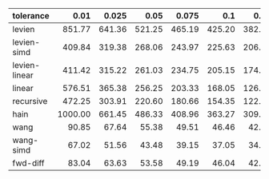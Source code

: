 | tolerance    |   0.01 |   0.025 |   0.05 |   0.075 |   0.1 |   0.15 |   0.2 |   0.25 |   0.5 |   1 |
|--------------| ------:| ------:| ------:| ------:| ------:| ------:| ------:| ------:| ------:| ------:|
|levien        | 851.77 | 641.36 | 521.25 | 465.19 | 425.20 | 382.46 | 354.47 | 332.97 | 280.65 | 235.91 |
|levien-simd   | 409.84 | 319.38 | 268.06 | 243.97 | 225.63 | 206.46 | 190.36 | 181.10 | 156.82 | 140.62 |
|levien-linear | 411.42 | 315.22 | 261.03 | 234.75 | 205.15 | 174.41 | 150.15 | 130.32 | 76.08 | 45.33 |
|linear        | 576.51 | 365.38 | 256.25 | 203.33 | 168.05 | 126.30 | 101.89 | 84.68 | 53.60 | 34.79 |
|recursive     | 472.25 | 303.91 | 220.60 | 180.66 | 154.35 | 122.02 | 104.04 | 91.97 | 59.95 | 38.13 |
|hain          | 1000.00 | 661.45 | 486.33 | 408.96 | 363.27 | 309.29 | 273.97 | 252.80 | 191.40 | 150.43 |
|wang          | 90.85 | 67.64 | 55.38 | 49.51 | 46.46 | 42.34 | 40.20 | 38.00 | 33.13 | 28.54 |
|wang-simd     | 67.02 | 51.56 | 43.48 | 39.15 | 37.05 | 34.34 | 32.51 | 30.81 | 26.92 | 23.42 |
|fwd-diff      | 83.04 | 63.63 | 53.58 | 49.19 | 46.04 | 42.90 | 40.86 | 39.26 | 34.39 | 29.94 |
